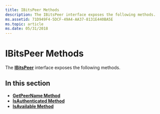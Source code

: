 ```yaml
---
title: IBitsPeer Methods
description: The IBitsPeer interface exposes the following methods.
ms.assetid: 71D949F4-5DCF-49A4-AA37-8131E440BA5E
ms.topic: article
ms.date: 05/31/2018
---
```


# IBitsPeer Methods

The [**IBitsPeer**](/windows/desktop/api/Bits3_0/nn-bits3_0-ibitspeer) interface exposes the following methods.

## In this section

-   [**GetPeerName Method**](/windows/desktop/api/Bits3_0/nf-bits3_0-ibitspeer-getpeername)
-   [**IsAuthenticated Method**](/windows/desktop/api/Bits3_0/nf-bits3_0-ibitspeer-isauthenticated)
-   [**IsAvailable Method**](/windows/desktop/api/Bits3_0/nf-bits3_0-ibitspeer-isavailable)

 

 





